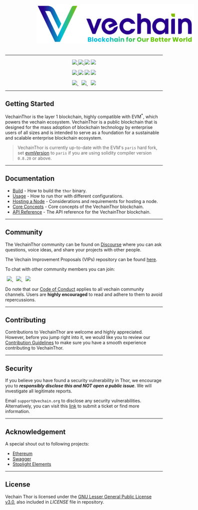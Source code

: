 <p align="center">
  <a href="https://www.vechain.org/vechainthor/">
    <picture style="padding: 80px;">
        <source srcset="docs/assets/banner-dark-mode.png"  media="(prefers-color-scheme: dark)" >
        <img src="docs/assets/banner-light-mode.png" style="padding: 20px;">
    </picture>
  </a>
</p>

---

<p align="center">
    <a href="https://golang.org" >
        <img src="https://img.shields.io/github/go-mod/go-version/vechain/thor" />
    </a>
    <a href="https://github.com/vechain/thor/blob/master/LICENSE" >
        <img src="https://img.shields.io/badge/License-LGPL%20v3-blue.svg" />
    </a>
    <img src="https://img.shields.io/github/commits-since/vechain/thor/latest" />
    <a href="https://docker.com" >
        <img src="https://badgen.net/docker/pulls/vechain/thor?icon=docker&label=pulls" />
    </a>
</p>

<p align="center">
    <a href="https://goreportcard.com/report/github.com/vechain/thor" >
        <img src="https://goreportcard.com/badge/github.com/vechain/thor" />
    </a>
    <img src="https://github.com/vechain/thor/actions/workflows/on-master-commit.yaml/badge.svg" />
    <img src="https://github.com/vechain/thor/actions/workflows/on-release.yaml/badge.svg" />
    <a href="https://codecov.io/gh/vechain/thor" >
        <img src="https://codecov.io/gh/vechain/thor/graph/badge.svg?token=NniVYY7IAD" />
    </a>
<p/>

<p align="center">
    <style>
        .icon-padding {
            padding: 0 5px;
        }
    </style>
    <a href="https://discord.gg/vechain" class="icon-padding">
        <img src="https://img.shields.io/badge/Discord-5865F2?style=for-the-badge&logo=discord&logoColor=white" />
    </a>
    <a href="https://t.me/VechainDevCommunity" class="icon-padding" >
        <img src="https://img.shields.io/badge/Telegram-2CA5E0?style=for-the-badge&logo=telegram&logoColor=white" />
    </a>
    <a href="https://www.reddit.com/r/Vechain" class="icon-padding" >
        <img src="https://img.shields.io/badge/Reddit-FF4500?style=for-the-badge&logo=reddit&logoColor=white" />
    </a>
</p>

---

## Getting Started

VechainThor is the layer 1 blockchain, highly compatible with EVM<sup>*</sup>, which powers the vechain ecosystem.
VechainThor is a public blockchain that is designed for the mass adoption of blockchain technology by enterprise users
of
all sizes and is intended to serve as a foundation for a sustainable and scalable enterprise blockchain ecosystem.

> VechainThor is currently up-to-date with the EVM's `paris` hard fork,
> set [evmVersion](https://docs.soliditylang.org/en/latest/using-the-compiler.html#setting-the-evm-version-to-target)
> to `paris` if you are using solidity compiler version `0.8.20` or above.
___

## Documentation

- [Build](./docs/build.md) - How to build the `thor` binary.
- [Usage](./docs/usage.md) - How to run thor with different configurations.
- [Hosting a Node](./docs/hosting-a-node.md) - Considerations and requirements for hosting a node.
- [Core Concepts](https://docs.vechain.org/core-concepts) - Core concepts of the VechainThor blockchain.
- [API Reference](https://mainnet.vechain.org) - The API reference for the VechainThor blockchain.

---

## Community

The VechainThor community can be found on [Discourse](https://vechain.discourse.group/) where you can ask questions,
voice ideas, and share your projects with other people.

The Vechain Improvement Proposals (VIPs) repository can be found [here](https://github.com/vechain/VIPs).

To chat with other community members you can join:

<p>
    <a href="https://discord.gg/vechain" class="icon-padding">
        <img src="https://img.shields.io/badge/Discord-5865F2?style=for-the-badge&logo=discord&logoColor=white" />
    </a>
    <a href="https://t.me/VechainDevCommunity" class="icon-padding" >
        <img src="https://img.shields.io/badge/Telegram-2CA5E0?style=for-the-badge&logo=telegram&logoColor=white" />
    </a>
    <a href="https://www.reddit.com/r/Vechain" class="icon-padding" >
        <img src="https://img.shields.io/badge/Reddit-FF4500?style=for-the-badge&logo=reddit&logoColor=white" />
    </a>
</p>

Do note that our [Code of Conduct](./docs/CODE_OF_CONDUCT.md) applies to all vechain community channels. Users are
**highly encouraged** to read and adhere to them to avoid repercussions.

---

## Contributing

Contributions to VechainThor are welcome and highly appreciated. However, before you jump right into it, we would like
you to review our [Contribution Guidelines](./docs/CONTRIBUTING.md) to make sure you have a smooth experience
contributing to VechainThor.

---

## Security

If you believe you have found a security vulnerability in Thor, we encourage you to **_responsibly disclose this and NOT
open a public issue_**. We will investigate all legitimate reports.

Email `support@vechain.org` to disclose any security vulnerabilities. Alternatively, you can visit
this [link](https://support.vechain.org/support/home) to submit a ticket or find more information.

---

## Acknowledgement

A special shout out to following projects:

* [Ethereum](https://github.com/ethereum)
* [Swagger](https://github.com/swagger-api)
* [Stoplight Elements](https://github.com/stoplightio/elements)

---

## License

Vechain Thor is licensed under the [GNU Lesser General Public License v3.0](https://www.gnu.org/licenses/lgpl-3.0.html),
also included in *LICENSE* file in repository.

